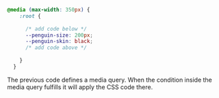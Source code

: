 ```css
@media (max-width: 350px) {
    :root {
      
      /* add code below */
      --penguin-size: 200px;
      --penguin-skin: black;
      /* add code above */
      
    }
  }
```

The previous code defines a media query. When the condition inside the media query fulfills it will apply the CSS code there.

